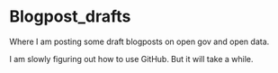Blogpost_drafts
===============

Where I am posting some draft blogposts on open gov and open data.

I am slowly figuring out how to use GitHub. But it will take a while.
